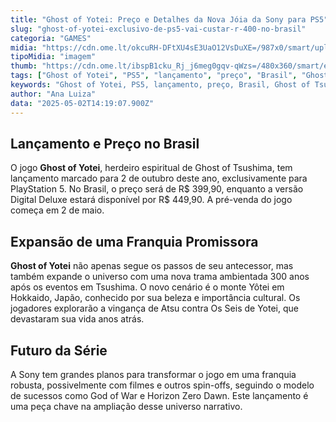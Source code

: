 ```yaml
---
title: "Ghost of Yotei: Preço e Detalhes da Nova Jóia da Sony para PS5"
slug: "ghost-of-yotei-exclusivo-de-ps5-vai-custar-r-400-no-brasil"
categoria: "GAMES"
midia: "https://cdn.ome.lt/okcuRH-DFtXU4sE3UaO12VsDuXE=/987x0/smart/uploads/conteudo/fotos/OMELETE_CAPA_-_2025-05-02T104344.326.png"
tipoMidia: "imagem"
thumb: "https://cdn.ome.lt/ibspB1cku_Rj_j6meg0gqv-qWzs=/480x360/smart/extras/conteudos/omelete_THUMB_-_2025-05-02T104324.826.png"
tags: ["Ghost of Yotei", "PS5", "lançamento", "preço", "Brasil", "Ghost of Tsushima", "Sony", "jogos PlayStation"]
keywords: "Ghost of Yotei, PS5, lançamento, preço, Brasil, Ghost of Tsushima, Sony, jogos PlayStation"
author: "Ana Luiza"
data: "2025-05-02T14:19:07.900Z"
---
```


## Lançamento e Preço no Brasil

O jogo **Ghost of Yotei**, herdeiro espiritual de Ghost of Tsushima, tem lançamento marcado para 2 de outubro deste ano, exclusivamente para PlayStation 5. No Brasil, o preço será de R$ 399,90, enquanto a versão Digital Deluxe estará disponível por R$ 449,90. A pré-venda do jogo começa em 2 de maio.

## Expansão de uma Franquia Promissora

**Ghost of Yotei** não apenas segue os passos de seu antecessor, mas também expande o universo com uma nova trama ambientada 300 anos após os eventos em Tsushima. O novo cenário é o monte Yôtei em Hokkaido, Japão, conhecido por sua beleza e importância cultural. Os jogadores explorarão a vingança de Atsu contra Os Seis de Yotei, que devastaram sua vida anos atrás.

## Futuro da Série

A Sony tem grandes planos para transformar o jogo em uma franquia robusta, possivelmente com filmes e outros spin-offs, seguindo o modelo de sucessos como God of War e Horizon Zero Dawn. Este lançamento é uma peça chave na ampliação desse universo narrativo.